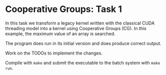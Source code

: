 # Cooperative Groups: Task 1

In this task we transform a legacy kernel written with the classical CUDA threading model into a kernel using Cooperative Groups (CG). In this example, the maximum value of an array is searched.

The program does run in its initial version and does produce correct output.

Work on the TODOs to implement the changes.

Compile with `make` and submit the executable to the batch system with `make run`.
